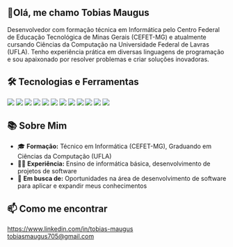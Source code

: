 ## 👋Olá, me chamo Tobias Maugus

Desenvolvedor com formação técnica em Informática pelo Centro Federal de Educação Tecnológica de Minas Gerais (CEFET-MG) e atualmente cursando Ciências da Computação na Universidade Federal de Lavras (UFLA). Tenho experiência prática em diversas linguagens de programação e sou apaixonado por resolver problemas e criar soluções inovadoras.

## 🛠️ Tecnologias e Ferramentas

<p align="left"> <img src="https://img.shields.io/badge/-Python-3776AB?style=for-the-badge&logo=python&logoColor=white" /> 
  <img src="https://img.shields.io/badge/-C%2B%2B-00599C?style=for-the-badge&logo=c%2B%2B&logoColor=white" />
  <img src="https://img.shields.io/badge/-MySQL-4479A1?style=for-the-badge&logo=mysql&logoColor=white" />
  <img src="https://img.shields.io/badge/-JavaScript-F7DF1E?style=for-the-badge&logo=javascript&logoColor=black" /> 
  <img src="https://img.shields.io/badge/-HTML5-E34F26?style=for-the-badge&logo=html5&logoColor=white" /> 
  <img src="https://img.shields.io/badge/-CSS3-1572B6?style=for-the-badge&logo=css3&logoColor=white" /> 
  <img src="https://img.shields.io/badge/-PHP-777BB4?style=for-the-badge&logo=php&logoColor=white" /> 
  <img src="https://img.shields.io/badge/-React-61DAFB?style=for-the-badge&logo=react&logoColor=black" /> 
  <img src="https://img.shields.io/badge/-React%20Native-61DAFB?style=for-the-badge&logo=react&logoColor=black" />
  <img src="https://img.shields.io/badge/-Node.js-339933?style=for-the-badge&logo=nodedotjs&logoColor=white" />
  <img src="https://img.shields.io/badge/-TypeScript-3178C6?style=for-the-badge&logo=typescript&logoColor=white" />
  <img src="https://img.shields.io/badge/-Docker-2496ED?style=for-the-badge&logo=docker&logoColor=white" />
</p>

## 📚 Sobre Mim

- 🎓 **Formação:** Técnico em Informática (CEFET-MG), Graduando em Ciências da Computação (UFLA)
- 🧑‍🏫 **Experiência:** Ensino de informática básica, desenvolvimento de projetos de software
- 🚀 **Em busca de:** Oportunidades na área de desenvolvimento de software para aplicar e expandir meus conhecimentos

## 📫 Como me encontrar

<a href="https://www.linkedin.com/in/tobias-maugus" target="_blank">https://www.linkedin.com/in/tobias-maugus</a> <br/>
<a href="mailto:tobias-maugus705@gmail.com">tobiasmaugus705@gmail.com</a>


